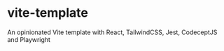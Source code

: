 # vite-template
An opinionated Vite template with React, TailwindCSS, Jest, CodeceptJS and Playwright
